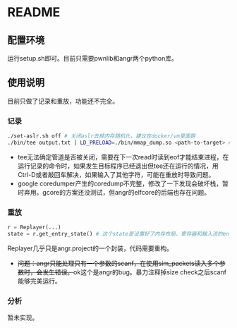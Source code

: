 # README

## 配置环境
运行setup.sh即可。目前只需要pwnlib和angr两个python库。

## 使用说明
目前只做了记录和重放，功能还不完全。  

### 记录

```bash
./set-aslr.sh off # 关闭aslr去掉内存随机化，建议在docker/vm里面跑
./bin/tee output.txt | LD_PRELOAD=./bin/mmap_dump.so <path-to-target> # 记录初始状态和输入
```

+ tee无法确定管道是否被关闭，需要在下一次read时读到eof才能结束进程，在运行记录的命令时，如果发生目标程序已经退出但tee还在运行的情况，用Ctrl-D或者敲回车解决，如果输入了其他字符，可能在重放时导致问题。
+ google coredumper产生的coredump不完整，修改了一下发现会破坏栈，暂时弃用。gcore的方案还没测试，但angr的elfcore的后端也存在问题。

### 重放
```python
r = Replayer(...)
state = r.get_entry_state() # 这个state是设置好了内存布局、寄存器和输入流的entry_state，ip在目标程序的入口点。
```

Replayer几乎只是angr.project的一个封装，代码需要重构。  

+ ~~问题：angr只能处理只有一个参数的scanf，在使用sim_packets读入多个参数时，会发生错误。~~ok这个是angr的bug。暴力注释掉size check之后scanf能够完美运行。

### 分析
暂未实现。